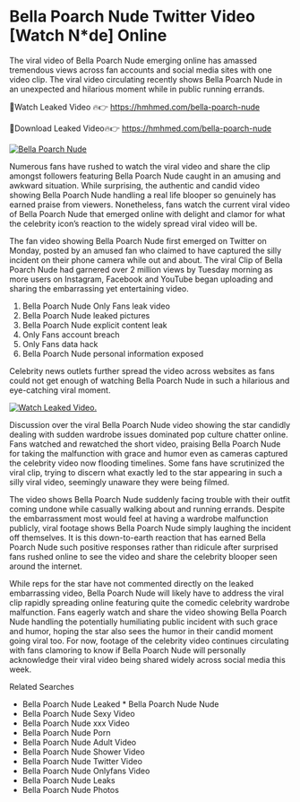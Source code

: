 ﻿# Bella Poarch Nude Twitter Video [Watch N*de] Online

The viral video of ﻿Bella Poarch Nude emerging online has amassed tremendous views across fan accounts and social media sites with one video clip. The viral video circulating recently shows ﻿Bella Poarch Nude in an unexpected and hilarious moment while in public running errands. 

🔴Watch Leaked Video 🔥👉  https://hmhmed.com/bella-poarch-nude 

🔴Download Leaked Video🔥👉  https://hmhmed.com/bella-poarch-nude 

[![Bella Poarch Nude](https://i.imgur.com/dJHk4Zq.gif)](https://hmhmed.com/bella-poarch-nude)

Numerous fans have rushed to watch the viral video and share the clip amongst followers featuring ﻿Bella Poarch Nude caught in an amusing and awkward situation. While surprising, the authentic and candid video showing ﻿Bella Poarch Nude handling a real life blooper so genuinely has earned praise from viewers. Nonetheless, fans watch the current viral video of ﻿Bella Poarch Nude that emerged online with delight and clamor for what the celebrity icon’s reaction to the widely spread viral video will be.

The fan video showing ﻿Bella Poarch Nude first emerged on Twitter on Monday, posted by an amused fan who claimed to have captured the silly incident on their phone camera while out and about. The viral Clip of ﻿Bella Poarch Nude had garnered over 2 million views by Tuesday morning as more users on Instagram, Facebook and YouTube began uploading and sharing the embarrassing yet entertaining video. 

1. ﻿Bella Poarch Nude Only Fans leak video
2. ﻿Bella Poarch Nude leaked pictures
3. ﻿Bella Poarch Nude explicit content leak
4. Only Fans account breach
5. Only Fans data hack
6. ﻿Bella Poarch Nude personal information exposed

Celebrity news outlets further spread the video across websites as fans could not get enough of watching ﻿Bella Poarch Nude in such a hilarious and eye-catching viral moment. 

[![Watch Leaked Video.](https://miro.medium.com/v2/resize:fit:828/format:webp/1*cilzJN44JGOrTw9NJCrNHA.gif "Watch Leaked Video")](https://hmhmed.com/bella-poarch-nude)

Discussion over the viral ﻿Bella Poarch Nude video showing the star candidly dealing with sudden wardrobe issues dominated pop culture chatter online. Fans watched and rewatched the short video, praising ﻿Bella Poarch Nude for taking the malfunction with grace and humor even as cameras captured the celebrity video now flooding timelines. Some fans have scrutinized the viral clip, trying to discern what exactly led to the star appearing in such a silly viral video, seemingly unaware they were being filmed.

The video shows ﻿Bella Poarch Nude suddenly facing trouble with their outfit coming undone while casually walking about and running errands. Despite the embarrassment most would feel at having a wardrobe malfunction publicly, viral footage shows ﻿Bella Poarch Nude simply laughing the incident off themselves. It is this down-to-earth reaction that has earned ﻿Bella Poarch Nude such positive responses rather than ridicule after surprised fans rushed online to see the video and share the celebrity blooper seen around the internet.  

While reps for the star have not commented directly on the leaked embarrassing video, ﻿Bella Poarch Nude will likely have to address the viral clip rapidly spreading online featuring quite the comedic celebrity wardrobe malfunction. Fans eagerly watch and share the video showing ﻿Bella Poarch Nude handling the potentially humiliating public incident with such grace and humor, hoping the star also sees the humor in their candid moment going viral too. For now, footage of the celebrity video continues circulating with fans clamoring to know if ﻿Bella Poarch Nude will personally acknowledge their viral video being shared widely across social media this week.

Related Searches
* ﻿Bella Poarch Nude Leaked
﻿* Bella Poarch Nude Nude
* ﻿Bella Poarch Nude Sexy Video
* ﻿Bella Poarch Nude xxx Video
* ﻿Bella Poarch Nude Porn
* ﻿Bella Poarch Nude Adult Video
* ﻿Bella Poarch Nude Shower Video
* ﻿Bella Poarch Nude Twitter Video
* ﻿Bella Poarch Nude Onlyfans Video
* ﻿Bella Poarch Nude Leaks
* ﻿Bella Poarch Nude Photos